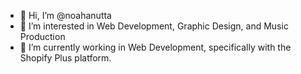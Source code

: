 - 👋 Hi, I’m @noahanutta
- 👀 I’m interested in Web Development, Graphic Design, and Music Production
- 🐝 I’m currently working in Web Development, specifically with the Shopify Plus platform.

<!---
noahanutta/noahanutta is a ✨ special ✨ repository because its `README.md` (this file) appears on your GitHub profile.
You can click the Preview link to take a look at your changes.
--->
